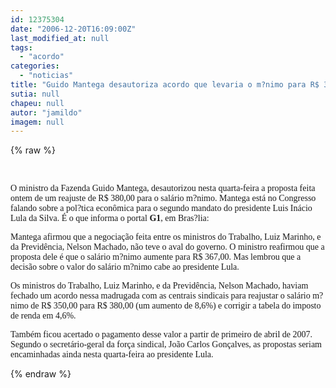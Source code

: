 ```yaml
---
id: 12375304
date: "2006-12-20T16:09:00Z"
last_modified_at: null
tags:
  - "acordo"
categories:
  - "noticias"
title: "Guido Mantega desautoriza acordo que levaria o m?nimo para R$ 380"
sutia: null
chapeu: null
autor: "jamildo"
imagem: null
---
```

{% raw %}
<p>&nbsp;<br /></p>
<p><span style="font-family: Verdana;">O ministro da Fazenda Guido Mantega, desautorizou nesta quarta-feira a proposta feita ontem de um reajuste de R$ 380,00 para o sal&aacute;rio m?nimo. Mantega est&aacute; no Congresso falando sobre a pol?tica econ&ocirc;mica para o segundo mandato do presidente Luis In&aacute;cio Lula da Silva. &Eacute; o que informa o portal <strong>G1</strong>, em Bras?lia:</span></p>
<p><span style="font-family: Verdana;">Mantega afirmou que a negocia&ccedil;&atilde;o feita entre os ministros do Trabalho, Luiz Marinho, e da Previd&ecirc;ncia, Nelson Machado, n&atilde;o teve o aval do governo. O ministro reafirmou que a proposta dele &eacute; que o sal&aacute;rio m?nimo aumente para R$ 367,00. Mas lembrou que a decis&atilde;o sobre o valor do sal&aacute;rio m?nimo cabe ao presidente Lula.</span></p>
<p><span style="font-family: Verdana;">Os ministros do Trabalho, Luiz Marinho, e da Previd&ecirc;ncia, Nelson Machado, haviam fechado um acordo nessa madrugada com as centrais sindicais para reajustar o sal&aacute;rio m?nimo de R$ 350,00 para R$ 380,00 (um aumento de 8,6%) e corrigir a tabela do imposto de renda em 4,6%. </span></p>
<p><span style="font-family: Verdana;">Tamb&eacute;m ficou acertado o pagamento desse valor a partir de primeiro de abril de 2007. Segundo o secret&aacute;rio-geral da for&ccedil;a sindical, Jo&atilde;o Carlos Gon&ccedil;alves, as propostas seriam encaminhadas ainda nesta quarta-feira ao presidente Lula.</span></p>
{% endraw %}